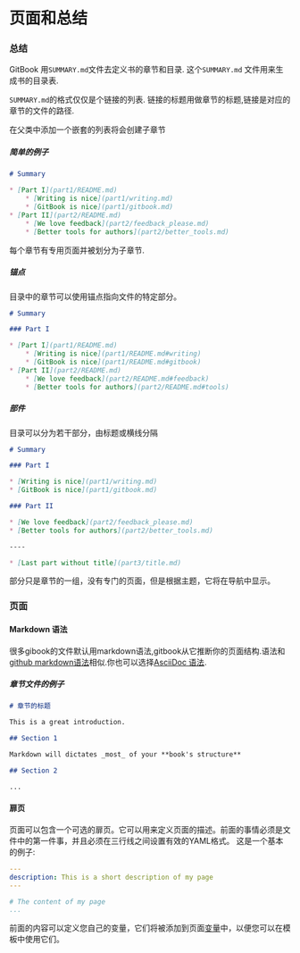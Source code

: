 # 页面和总结

### 总结

GitBook 用`SUMMARY.md`文件去定义书的章节和目录. 这个`SUMMARY.md` 文件用来生成书的目录表.

`SUMMARY.md`的格式仅仅是个链接的列表. 链接的标题用做章节的标题,链接是对应的章节的文件的路径.

在父类中添加一个嵌套的列表将会创建子章节

##### 简单的例子

```markdown
# Summary

* [Part I](part1/README.md)
    * [Writing is nice](part1/writing.md)
    * [GitBook is nice](part1/gitbook.md)
* [Part II](part2/README.md)
    * [We love feedback](part2/feedback_please.md)
    * [Better tools for authors](part2/better_tools.md)
```

每个章节有专用页面并被划分为子章节.


##### 锚点

目录中的章节可以使用锚点指向文件的特定部分。

```markdown
# Summary

### Part I

* [Part I](part1/README.md)
    * [Writing is nice](part1/README.md#writing)
    * [GitBook is nice](part1/README.md#gitbook)
* [Part II](part2/README.md)
    * [We love feedback](part2/README.md#feedback)
    * [Better tools for authors](part2/README.md#tools)
```


##### 部件

目录可以分为若干部分，由标题或横线分隔

```markdown
# Summary

### Part I

* [Writing is nice](part1/writing.md)
* [GitBook is nice](part1/gitbook.md)

### Part II

* [We love feedback](part2/feedback_please.md)
* [Better tools for authors](part2/better_tools.md)

----

* [Last part without title](part3/title.md)
```

部分只是章节的一组，没有专门的页面，但是根据主题，它将在导航中显示。

### 页面

#### Markdown 语法

很多gibook的文件默认用markdown语法,gitbook从它推断你的页面结构.语法和[github markdown语法](https://guides.github.com/features/mastering-markdown/)相似.你也可以选择[AsciiDoc 语法](asciidoc.md).


##### 章节文件的例子

``` markdown
# 章节的标题

This is a great introduction.

## Section 1

Markdown will dictates _most_ of your **book's structure**

## Section 2

...

```

#### 扉页

页面可以包含一个可选的扉页。它可以用来定义页面的描述。前面的事情必须是文件中的第一件事，并且必须在三行线之间设置有效的YAML格式。
这是一个基本的例子:

```yaml
---
description: This is a short description of my page
---

# The content of my page
...
```
前面的内容可以定义您自己的变量，它们将被添加到页面[变量](templating/variables.md)中，以便您可以在模板中使用它们。
